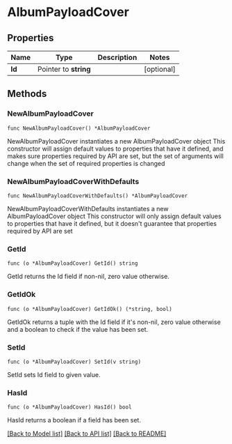 # AlbumPayloadCover

## Properties

Name | Type | Description | Notes
------------ | ------------- | ------------- | -------------
**Id** | Pointer to **string** |  | [optional] 

## Methods

### NewAlbumPayloadCover

`func NewAlbumPayloadCover() *AlbumPayloadCover`

NewAlbumPayloadCover instantiates a new AlbumPayloadCover object
This constructor will assign default values to properties that have it defined,
and makes sure properties required by API are set, but the set of arguments
will change when the set of required properties is changed

### NewAlbumPayloadCoverWithDefaults

`func NewAlbumPayloadCoverWithDefaults() *AlbumPayloadCover`

NewAlbumPayloadCoverWithDefaults instantiates a new AlbumPayloadCover object
This constructor will only assign default values to properties that have it defined,
but it doesn't guarantee that properties required by API are set

### GetId

`func (o *AlbumPayloadCover) GetId() string`

GetId returns the Id field if non-nil, zero value otherwise.

### GetIdOk

`func (o *AlbumPayloadCover) GetIdOk() (*string, bool)`

GetIdOk returns a tuple with the Id field if it's non-nil, zero value otherwise
and a boolean to check if the value has been set.

### SetId

`func (o *AlbumPayloadCover) SetId(v string)`

SetId sets Id field to given value.

### HasId

`func (o *AlbumPayloadCover) HasId() bool`

HasId returns a boolean if a field has been set.


[[Back to Model list]](../README.md#documentation-for-models) [[Back to API list]](../README.md#documentation-for-api-endpoints) [[Back to README]](../README.md)


